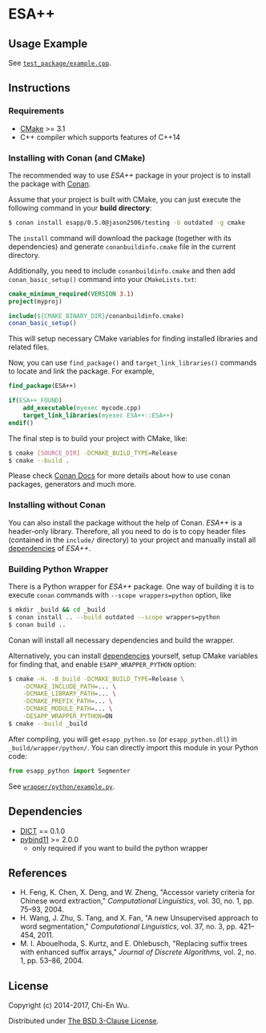 # ESA++


## Usage Example

See [`test_package/example.cpp`](test_package/example.cpp).


## Instructions

### Requirements

- [CMake](https://cmake.org) >= 3.1
- C++ compiler which supports features of C++14

### Installing with Conan (and CMake)

The recommended way to use _ESA++_ package in your project is to install the package with [Conan](https://conan.io).

Assume that your project is built with CMake, you can just execute the following command in your __build directory__:

```sh
$ conan install esapp/0.5.0@jason2506/testing -b outdated -g cmake
```

The `install` command will download the package (together with its dependencies) and generate `conanbuildinfo.cmake` file in the current directory.

Additionally, you need to include `conanbuildinfo.cmake` and then add `conan_basic_setup()` command into your `CMakeLists.txt`:

```cmake
cmake_minimum_required(VERSION 3.1)
project(myproj)

include(${CMAKE_BINARY_DIR}/conanbuildinfo.cmake)
conan_basic_setup()
```

This will setup necessary CMake variables for finding installed libraries and related files.

Now, you can use `find_package()` and `target_link_libraries()` commands to locate and link the package. For example,

```cmake
find_package(ESA++)

if(ESA++_FOUND)
    add_executable(myexec mycode.cpp)
    target_link_libraries(myexec ESA++::ESA++)
endif()
```

The final step is to build your project with CMake, like:

```sh
$ cmake [SOURCE_DIR] -DCMAKE_BUILD_TYPE=Release
$ cmake --build .
```

Please check [Conan Docs](http://docs.conan.io/en/latest/) for more details about how to use conan packages, generators and much more.


### Installing without Conan

You can also install the package without the help of Conan. _ESA++_ is a header-only library. Therefore, all you need to do is to copy header files (contained in the `include/` directory) to your project and manually install all [dependencies](#dependencies) of _ESA++_.


### Building Python Wrapper

There is a Python wrapper for _ESA++_ package. One way of building it is to execute `conan` commands with `--scope wrappers=python` option, like

```sh
$ mkdir _build && cd _build
$ conan install .. --build outdated --scope wrappers=python
$ conan build ..
```

Conan will install all necessary dependencies and build the wrapper.

Alternatively, you can install [dependencies](#dependencies) yourself, setup CMake variables for finding that, and enable `ESAPP_WRAPPER_PYTHON` option:

```sh
$ cmake -H. -B_build -DCMAKE_BUILD_TYPE=Release \
    -DCMAKE_INCLUDE_PATH=... \
    -DCMAKE_LIBRARY_PATH=... \
    -DCMAKE_PREFIX_PATH=... \
    -DCMAKE_MODULE_PATH=... \
    -DESAPP_WRAPPER_PYTHON=ON
$ cmake --build _build
```

After compiling, you will get `esapp_python.so` (or `esapp_python.dll`) in `_build/wrapper/python/`. You can directly import this module in your Python code:

```python
from esapp_python import Segmenter
```

See [`wrapper/python/example.py`](wrapper/python/example.py).


## Dependencies

- [DICT](https://github.com/jason2506/dict) == 0.1.0
- [pybind11](https://github.com/pybind/pybind11) >= 2.0.0
    * only required if you want to build the python wrapper


## References

- H. Feng, K. Chen, X. Deng, and W. Zheng, "Accessor variety criteria for Chinese word extraction," _Computational Linguistics_, vol. 30, no. 1, pp. 75–93, 2004.
- H. Wang, J. Zhu, S. Tang, and X. Fan, "A new Unsupervised approach to word segmentation," _Computational Linguistics_, vol. 37, no. 3, pp. 421–454, 2011.
- M. I. Abouelhoda, S. Kurtz, and E. Ohlebusch, "Replacing suffix trees with enhanced suffix arrays," _Journal of Discrete Algorithms_, vol. 2, no. 1, pp. 53–86, 2004.


## License

Copyright (c) 2014-2017, Chi-En Wu.

Distributed under [The BSD 3-Clause License](http://opensource.org/licenses/BSD-3-Clause).
